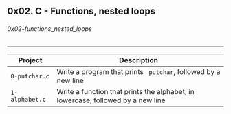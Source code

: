 ## 0x02. C - Functions, nested loops
###### 0x02-functions_nested_loops
----------------------------------
| Project | Description |
| ---------- | ----------- |
| `0-putchar.c` | Write a program that prints `_putchar`, followed by a new line |
| `1-alphabet.c` | Write a function that prints the alphabet, in lowercase, followed by a new line |
